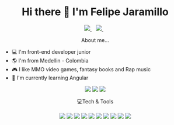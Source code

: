 
<h1 align='center'>
  Hi there 👋 I'm Felipe Jaramillo
</h1>

<p align='center'>
  
  <a href="www.linkedin.com/in/felipet852">
    <img src="https://img.shields.io/badge/linkedin-%230077B5.svg?&style=for-the-badge&logo=linkedin&logoColor=white" />
  </a>&nbsp;&nbsp;
  <a href="https://www.facebook.com/felipe.tamayo.984/">
    <img src="https://img.shields.io/badge/Facebook-1877F2?style=for-the-badge&logo=facebook&logoColor=white" />        
  </a>&nbsp;&nbsp;
  
</p>

<p align='center'>
  About me...

  - 💻 I'm front-end developer junior
  - 🌎 I'm from Medellin - Colombia
  - 🎮 I like MMO video games, fantasy books and Rap music
  - 🌱 I'm currently learning Angular

</p>

<p align='center'>
    <img src="https://camo.githubusercontent.com/cb82e4a02eba709ee6456b3a07a464d768c22a27bdecbeef2d73d95ff18fe8bf/68747470733a2f2f726561646d652d747970696e672d7376672e6865726f6b756170702e636f6d3f666f6e743d4f70656e2b53616e7326636f6c6f723d4637373637362677696474683d353030266c696e65733d546869732b69732b6d792b4769744875622b7374617473" />
    <img src="https://github-readme-stats.vercel.app/api?username=Felipe852&show_icons=true&theme=dark" />
    <img src="https://github-readme-stats.vercel.app/api/top-langs/?username=Felipe852&layout=compact" />
</p>

<p align='center'>
  💻Tech & Tools <br/><br/>
  <img src="https://img.shields.io/badge/JavaScript-323330?style=for-the-badge&logo=javascript&logoColor=F7DF1E" />
  <img src="https://img.shields.io/badge/HTML5-E34F26?style=for-the-badge&logo=html5&logoColor=white" />
  <img src="https://img.shields.io/badge/CSS3-1572B6?style=for-the-badge&logo=css3&logoColor=white" />
  <img src="https://img.shields.io/badge/React-20232A?style=for-the-badge&logo=react&logoColor=61DAFB" />
  <img src="https://img.shields.io/badge/Tailwind_CSS-38B2AC?style=for-the-badge&logo=tailwind-css&logoColor=white" />
  <img src="https://img.shields.io/badge/Bootstrap-563D7C?style=for-the-badge&logo=bootstrap&logoColor=white" />
  <img src="https://img.shields.io/badge/React_Router-CA4245?style=for-the-badge&logo=react-router&logoColor=white" />
  <img src="https://img.shields.io/badge/Redux-593D88?style=for-the-badge&logo=redux&logoColor=white" />
  <img src="https://img.shields.io/badge/firebase-ffca28?style=for-the-badge&logo=firebase&logoColor=black" />
  <img src="https://img.shields.io/badge/Chakra--UI-319795?style=for-the-badge&logo=chakra-ui&logoColor=white" />
</p>
